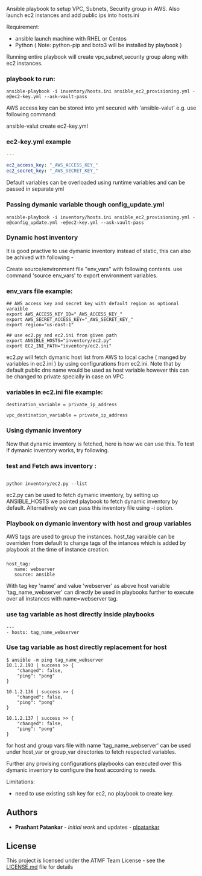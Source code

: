 Ansible playbook to setup VPC, Subnets, Security group in AWS. Also launch ec2 instances and add public ips into hosts.ini

Requirement:
- ansible launch machine with RHEL or Centos
- Python
( Note: python-pip and boto3 will be installed by playbook ) 

Running entire playbook will create vpc,subnet,security group along with ec2 instances. 
### playbook to run:
```shell
ansible-playbook -i inventory/hosts.ini ansible_ec2_provisioning.yml -e@ec2-key.yml --ask-vault-pass

```
AWS access key can be stored into yml secured with 'ansible-valut' e.g. use following command:

ansible-valut create ec2-key.yml

### ec2-key.yml example
```YAML
---

ec2_access_key: "_AWS_ACCESS_KEY_"
ec2_secret_key: "_AWS_SECRET_KEY_"

```

Default variables can be overloaded using runtime variables and can be passed in separate yml 
### Passing dymanic variable though config_update.yml
```
ansible-playbook -i inventory/hosts.ini ansible_ec2_provisioning.yml -e@config_update.yml -e@ec2-key.yml --ask-vault-pass

```

### Dynamic host inventory

It is good practive to use dymanic inventory instead of static, this can also be achived with following -

Create source/environment file "env_vars" with following contents. use command 'source env_vars' to export environment variables.

### env_vars file example:
```shell
## AWS access key and secret key with default region as optional varaible
export AWS_ACCESS_KEY_ID="_AWS_ACCESS_KEY_"
export AWS_SECRET_ACCESS_KEY="_AWS_SECRET_KEY_"
export region="us-east-1"

## use ec2.py and ec2.ini from given path
export ANSIBLE_HOSTS="inventory/ec2.py"
export EC2_INI_PATH="inventory/ec2.ini"

```

ec2.py will fetch dymanic host list from AWS to local cache ( manged by variables in ec2.ini ) by using configurations from ec2.ini. 
Note that by default public dns name would be used as host variable however this can be changed to private specially in case on VPC

### variables in ec2.ini file example:
```shell
destination_variable = private_ip_address

vpc_destination_variable = private_ip_address

```

### Using dymanic inventory

Now that dynamic inventory is fetched, here is how we can use this. To test if dymanic inventory works, try following.

### test and Fetch aws inventory :
```shell

python inventory/ec2.py --list

```

ec2.py can be used to fetch dymanic inventory, by setting up ANSIBLE_HOSTS we pointed playbook to fetch dynamic inventory by default. 
Alternatively we can pass this inventory file using -i option.

### Playbook on dymanic inventory with host and group variables

AWS tags are used to group the instances. host_tag varaible can be overriden from default to change tags of the intances which is added by playbook at the time of instance creation.

### 
```shell
host_tag:
   name: webserver
   source: ansible

```
With tag key 'name' and value 'webserver' as above host variable 'tag_name_webserver' can directly be used in playbooks further to execute over all instances with name=webserver tag. 

### use tag variable as host directly inside playbooks 
```shell
---
- hosts: tag_name_webserver

```

### Use tag variable as host directly replacement for host
```shell
$ ansible -m ping tag_name_webserver
10.1.2.193 | success >> {
    "changed": false, 
    "ping": "pong"
}

10.1.2.136 | success >> {
    "changed": false, 
    "ping": "pong"
}

10.1.2.137 | success >> {
    "changed": false, 
    "ping": "pong"
}

```

for host and group vars file with name 'tag_name_webserver' can be used under host_var or group_var directories to fetch respected variables.

Further any provising configurations playbooks can executed over this dymanic inventory to configure the host according to needs. 


Limitations:
 - need to use existing ssh key for ec2, no playbook to create key.

## Authors

* **Prashant Patankar** - *Initial work* and updates - [plpatankar](https://github.com/plpatankar)

## License

This project is licensed under the ATMF Team License - see the [LICENSE.md](LICENSE.md) file for details

